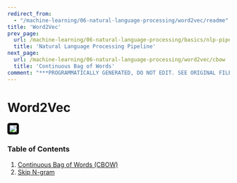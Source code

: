 ```yaml
---
redirect_from:
  - "/machine-learning/06-natural-language-processing/word2vec/readme"
title: 'Word2Vec'
prev_page:
  url: /machine-learning/06-natural-language-processing/basics/nlp-pipeline
  title: 'Natural Language Processing Pipeline'
next_page:
  url: /machine-learning/06-natural-language-processing/word2vec/cbow
  title: 'Continuous Bag of Words'
comment: "***PROGRAMMATICALLY GENERATED, DO NOT EDIT. SEE ORIGINAL FILES IN /content***"
---
```

# Word2Vec

<img src="http://multithreaded.stitchfix.com/assets/images/blog/vectors.gif" style='border: 5px solid black; border-radius: 5px;'/>

### Table of Contents

1. [Continuous Bag of Words (CBOW)](https://jeffchenchengyi.github.io/machine-learning/06-natural-language-processing/word2vec/cbow.html)
2. [Skip N-gram](https://jeffchenchengyi.github.io/machine-learning/06-natural-language-processing/word2vec/skipngram.html)